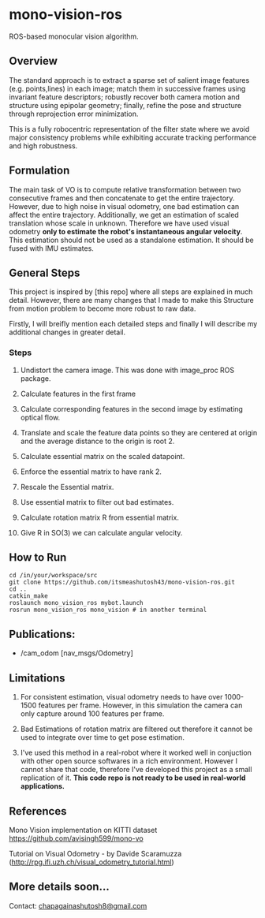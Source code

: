 # mono-vision-ros
ROS-based monocular vision algorithm. 


## Overview
The standard approach is to extract a sparse set of salient image features (e.g. points,lines) in each image; match them in successive frames using invariant feature descriptors; robustly recover both camera motion and structure using epipolar geometry; finally, refine the pose and structure through reprojection error minimization.

This is a fully robocentric representation of the filter state where we avoid major consistency problems while exhibiting accurate tracking performance and high robustness.

## Formulation
The main task of VO is to compute relative transformation between two consecutive frames and then concatenate to get the entire trajectory. However, due to high noise in visual odometry, one bad estimation can affect the entire trajectory. Additionally, we get an estimation of scaled translation whose scale in unknown. Therefore we have used visual odometry **only to estimate the robot's instantaneous angular velocity**. This estimation should not be used as a standalone estimation. It should be fused with IMU estimates. 

## General Steps
This project is inspired by [this repo] where all steps are explained in much detail. However, there are many changes that I made to make this Structure from motion problem to become more robust to raw data. 

Firstly, I will breifly mention each detailed steps and finally I will describe my additional changes in greater detail.

### Steps
1) Undistort the camera image. This was done with image_proc ROS package.

2) Calculate features in the first frame

3) Calculate corresponding features in the second image by estimating optical flow.

4) Translate and scale the feature data points so they are centered at origin and the average distance to the origin is root 2.

5) Calculate essential matrix on the scaled datapoint.

6) Enforce the essential matrix to have rank 2.

7) Rescale the Essential matrix. 

8) Use essential matrix to filter out bad estimates.

9) Calculate rotation matrix R from essential matrix.

10) Give R in SO(3) we can calculate angular velocity.


## How to Run
```
cd /in/your/workspace/src
git clone https://github.com/itsmeashutosh43/mono-vision-ros.git
cd ..
catkin_make
roslaunch mono_vision_ros mybot.launch
rosrun mono_vision_ros mono_vision # in another terminal

```

## Publications: 

* /cam_odom [nav_msgs/Odometry]

## Limitations

1) For consistent estimation, visual odometry needs to have over 1000-1500 features per frame. However, in this simulation the camera can only capture around 100 features per frame. 

2) Bad Estimations of rotation matrix are filtered out therefore it cannot be used to integrate over time to get pose estimation. 

3) I've used this method in a real-robot where it worked well in conjuction with other open source softwares in a rich environment. However I cannot share that code, therefore I've developed this project as a small replication of it. **This code repo is not ready to be used in real-world applications.** 





## References

Mono Vision implementation on KITTI dataset https://github.com/avisingh599/mono-vo

Tutorial on Visual Odometry - by Davide Scaramuzza (http://rpg.ifi.uzh.ch/visual_odometry_tutorial.html)




## More details soon...

Contact: chapagainashutosh8@gmail.com

